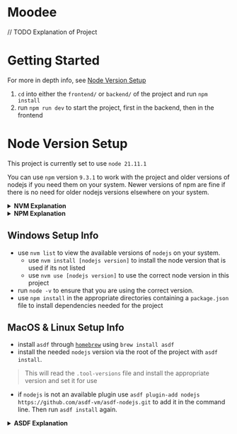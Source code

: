 # Moodee
// TODO Explanation of Project

# Getting Started
For more in depth info, see [Node Version Setup](#node-version-setup)

1. `cd` into either the `frontend/` or `backend/` of the project and run `npm install`
2. run `npm run dev` to start the project, first in the backend, then in the frontend

# Node Version Setup
This project is currently set to use `node 21.11.1`

You can use `npm` version `9.3.1` to work with the project and older versions of nodejs if you need them on your system. Newer versions of npm are fine if there is no need for older nodejs versions elsewhere on your system.

<details>
  <summary><strong>NVM Explanation</strong></summary>

  ## What is NVM?
  - NVM stands for Node Version Manager. It's a tool that allows you to manage multiple installations of Node.js on a single system.
  - With NVM, you can easily install, switch between, and manage different versions of Node.js to match the requirements of your projects.

  ## What does NVM need?
  - NVM is primarily a shell script that manages Node.js installations in your user directory.
  - It requires a Unix-like environment (such as Linux or macOS) or a Unix-like terminal emulator on Windows.
  - NVM also requires curl or wget to download and install Node.js versions.

  ## What does NVM come with?
  - A set of shell scripts for installation, configuration, and management.
  - Utility commands to install, list, use, and uninstall different Node.js versions.
  - Version management capabilities to switch between different Node.js versions seamlessly.
  - The ability to set a default Node.js version to be used globally or per-project.
</details>

<details>
  <summary><strong>NPM Explanation</strong></summary>

  ## What is NPM?
  - NPM stands for Node Package Manager. It's the default package manager for Node.js and JavaScript.
  - NPM is used to install, manage, and share code packages and dependencies.
  - It's a central repository for JavaScript packages, where developers can publish and distribute their code.

  ## What does NPM need?
  - NPM is bundled with Node.js, so it's automatically installed when you install Node.js using NVM or any other method.
  - It requires a Node.js runtime environment to function, as it's primarily a package manager for Node.js projects.

  ## What does NPM come with?
  - A command-line interface (CLI) for package management tasks such as installing, updating, and removing packages. (`npm [command]`)
  - Access to the npm registry, which hosts thousands of packages of reusable code.
  - Dependency management capabilities, including the ability to specify and manage project dependencies in a package.json file.
  - Versioning and publishing tools for developers to publish their own packages to the npm registry.
</details>

## Windows Setup Info
- use `nvm list` to view the available versions of `nodejs` on your system.
  - use `nvm install [nodejs version]` to install the node version that is used if its not listed
  - use `nvm use [nodejs version]` to use the correct node version in this project
- run `node -v` to ensure that you are using the correct version.
- use `npm install` in the appropriate directories containing a `package.json` file to install dependencies needed for the project
  
## MacOS & Linux Setup Info
- install `asdf` through [`homebrew`](https://docs.brew.sh/Installation) using `brew install asdf`
- install the needed `nodejs` version via the root of the project with `asdf install`.
> This will read the `.tool-versions` file and install the appropriate version and set it for use
- if `nodejs` is not an available plugin use `asdf plugin-add nodejs https://github.com/asdf-vm/asdf-nodejs.git` to add it in the command line. Then run  `asdf install` again.

<details>
  <summary><strong>ASDF Explanation</strong></summary>

  ## What is ASDF?
  - ASDF is a version manager that allows you to manage multiple programming language runtimes and tools on your system.
  - It provides a unified interface for installing, managing, and switching between different versions of programming languages and their associated tools.

  ## What does ASDF need?
  - ASDF requires a Unix-like environment (such as Linux or macOS) or a compatible terminal emulator on Windows.
  - It also requires dependencies specific to the programming languages and tools you intend to manage with ASDF. For example, if you're managing Node.js, you'll need Node.js and npm installed on your system.

  ## What does ASDF come with?
  - ASDF comes with:
    - A core set of functionality for managing different versions of programming languages and tools.
    - A plugin system that allows you to extend ASDF's capabilities to support additional programming languages and tools.
    - Integration with your shell environment to seamlessly manage version switching.
    - A command-line interface (CLI) for performing version management tasks such as installing, listing, and switching between versions.

  ## How does ASDF work?
  - ASDF works by leveraging plugins for each supported programming language or tool.
  - Each plugin provides functionality to install, manage, and switch between versions of the corresponding language or tool.
  - When you install a plugin for a specific language or tool (e.g., Node.js, Python, Ruby), ASDF sets up the necessary environment to manage that language or tool's versions.
  - You can then use ASDF's CLI commands to install, list, and switch between versions as needed.

  ## Why use ASDF?
  - ASDF simplifies the management of multiple programming language runtimes and tools on your system.
  - It allows you to avoid conflicts between different versions of languages and tools, enabling you to work on multiple projects with different requirements simultaneously.
  - ASDF's plugin system makes it easy to extend its functionality to support new languages or tools, providing a flexible and customizable version management solution.
</details>